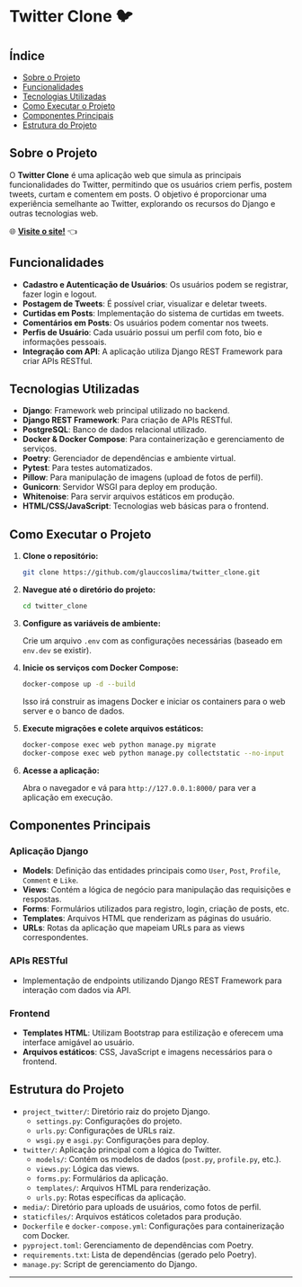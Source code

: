 # Twitter Clone 🐦

## Índice

- [Sobre o Projeto](#sobre-o-projeto)
- [Funcionalidades](#funcionalidades)
- [Tecnologias Utilizadas](#tecnologias-utilizadas)
- [Como Executar o Projeto](#como-executar-o-projeto)
- [Componentes Principais](#componentes-principais)
- [Estrutura do Projeto](#estrutura-do-projeto)

## Sobre o Projeto

O **Twitter Clone** é uma aplicação web que simula as principais funcionalidades do Twitter, permitindo que os usuários criem perfis, postem tweets, curtam e comentem em posts. O objetivo é proporcionar uma experiência semelhante ao Twitter, explorando os recursos do Django e outras tecnologias web.

🌐 [**Visite o site!**]() 👈

## Funcionalidades

- **Cadastro e Autenticação de Usuários**: Os usuários podem se registrar, fazer login e logout.
- **Postagem de Tweets**: É possível criar, visualizar e deletar tweets.
- **Curtidas em Posts**: Implementação do sistema de curtidas em tweets.
- **Comentários em Posts**: Os usuários podem comentar nos tweets.
- **Perfis de Usuário**: Cada usuário possui um perfil com foto, bio e informações pessoais.
- **Integração com API**: A aplicação utiliza Django REST Framework para criar APIs RESTful.

## Tecnologias Utilizadas

- **Django**: Framework web principal utilizado no backend.
- **Django REST Framework**: Para criação de APIs RESTful.
- **PostgreSQL**: Banco de dados relacional utilizado.
- **Docker & Docker Compose**: Para containerização e gerenciamento de serviços.
- **Poetry**: Gerenciador de dependências e ambiente virtual.
- **Pytest**: Para testes automatizados.
- **Pillow**: Para manipulação de imagens (upload de fotos de perfil).
- **Gunicorn**: Servidor WSGI para deploy em produção.
- **Whitenoise**: Para servir arquivos estáticos em produção.
- **HTML/CSS/JavaScript**: Tecnologias web básicas para o frontend.

## Como Executar o Projeto

1. **Clone o repositório:**

   ```bash
   git clone https://github.com/glauccoslima/twitter_clone.git
   ```

2. **Navegue até o diretório do projeto:**

   ```bash
   cd twitter_clone
   ```

3. **Configure as variáveis de ambiente:**

   Crie um arquivo `.env` com as configurações necessárias (baseado em `env.dev` se existir).

4. **Inicie os serviços com Docker Compose:**

   ```bash
   docker-compose up -d --build
   ```

   Isso irá construir as imagens Docker e iniciar os containers para o web server e o banco de dados.

5. **Execute migrações e colete arquivos estáticos:**

   ```bash
   docker-compose exec web python manage.py migrate
   docker-compose exec web python manage.py collectstatic --no-input
   ```

6. **Acesse a aplicação:**

   Abra o navegador e vá para `http://127.0.0.1:8000/` para ver a aplicação em execução.

## Componentes Principais

### Aplicação Django

- **Models**: Definição das entidades principais como `User`, `Post`, `Profile`, `Comment` e `Like`.
- **Views**: Contém a lógica de negócio para manipulação das requisições e respostas.
- **Forms**: Formulários utilizados para registro, login, criação de posts, etc.
- **Templates**: Arquivos HTML que renderizam as páginas do usuário.
- **URLs**: Rotas da aplicação que mapeiam URLs para as views correspondentes.

### APIs RESTful

- Implementação de endpoints utilizando Django REST Framework para interação com dados via API.

### Frontend

- **Templates HTML**: Utilizam Bootstrap para estilização e oferecem uma interface amigável ao usuário.
- **Arquivos estáticos**: CSS, JavaScript e imagens necessários para o frontend.

## Estrutura do Projeto

- `project_twitter/`: Diretório raiz do projeto Django.
  - `settings.py`: Configurações do projeto.
  - `urls.py`: Configurações de URLs raiz.
  - `wsgi.py` e `asgi.py`: Configurações para deploy.
- `twitter/`: Aplicação principal com a lógica do Twitter.
  - `models/`: Contém os modelos de dados (`post.py`, `profile.py`, etc.).
  - `views.py`: Lógica das views.
  - `forms.py`: Formulários da aplicação.
  - `templates/`: Arquivos HTML para renderização.
  - `urls.py`: Rotas específicas da aplicação.
- `media/`: Diretório para uploads de usuários, como fotos de perfil.
- `staticfiles/`: Arquivos estáticos coletados para produção.
- `Dockerfile` e `docker-compose.yml`: Configurações para containerização com Docker.
- `pyproject.toml`: Gerenciamento de dependências com Poetry.
- `requirements.txt`: Lista de dependências (gerado pelo Poetry).
- `manage.py`: Script de gerenciamento do Django.

---
